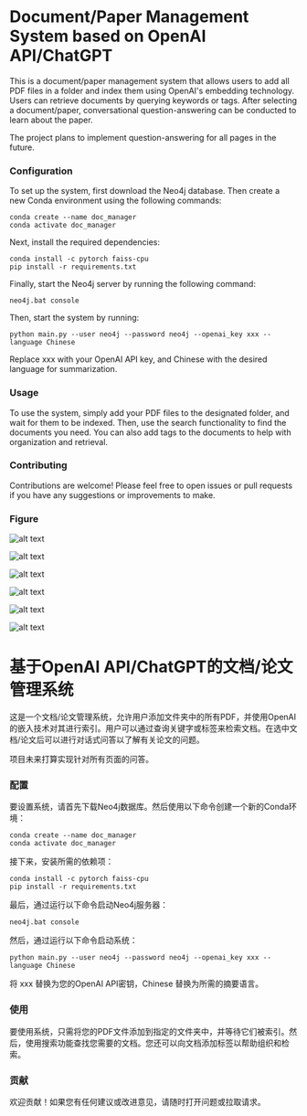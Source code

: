 # Document/Paper Management System based on OpenAI API/ChatGPT

This is a document/paper management system that allows users to add all PDF files in a folder and index them using OpenAI's embedding technology. Users can retrieve documents by querying keywords or tags. After selecting a document/paper, conversational question-answering can be conducted to learn about the paper.

The project plans to implement question-answering for all pages in the future.

### Configuration

To set up the system, first download the Neo4j database. Then create a new Conda environment using the following commands:

```
conda create --name doc_manager
conda activate doc_manager
```

Next, install the required dependencies:

```
conda install -c pytorch faiss-cpu
pip install -r requirements.txt
```

Finally, start the Neo4j server by running the following command:

```neo4j.bat console```

Then, start the system by running:

```python main.py --user neo4j --password neo4j --openai_key xxx --language Chinese```

Replace xxx with your OpenAI API key, and Chinese with the desired language for summarization.

### Usage

To use the system, simply add your PDF files to the designated folder, and wait for them to be indexed. Then, use the search functionality to find the documents you need. You can also add tags to the documents to help with organization and retrieval.

### Contributing

Contributions are welcome! Please feel free to open issues or pull requests if you have any suggestions or improvements to make.

### Figure

![alt text](fig/fig1.png)

![alt text](fig/fig2.png)

![alt text](fig/fig3.png)

![alt text](fig/fig4.png)

![alt text](fig/fig5.png)

![alt text](fig/fig6.png)

# 基于OpenAI API/ChatGPT的文档/论文管理系统

这是一个文档/论文管理系统，允许用户添加文件夹中的所有PDF，并使用OpenAI的嵌入技术对其进行索引。用户可以通过查询关键字或标签来检索文档。在选中文档/论文后可以进行对话式问答以了解有关论文的问题。

项目未来打算实现针对所有页面的问答。

### 配置

要设置系统，请首先下载Neo4j数据库。然后使用以下命令创建一个新的Conda环境：

```
conda create --name doc_manager
conda activate doc_manager
```

接下来，安装所需的依赖项：

```
conda install -c pytorch faiss-cpu
pip install -r requirements.txt
```

最后，通过运行以下命令启动Neo4j服务器：

```neo4j.bat console```

然后，通过运行以下命令启动系统：

```python main.py --user neo4j --password neo4j --openai_key xxx --language Chinese```

将 xxx 替换为您的OpenAI API密钥，Chinese 替换为所需的摘要语言。

### 使用

要使用系统，只需将您的PDF文件添加到指定的文件夹中，并等待它们被索引。然后，使用搜索功能查找您需要的文档。您还可以向文档添加标签以帮助组织和检索。

### 贡献

欢迎贡献！如果您有任何建议或改进意见，请随时打开问题或拉取请求。
